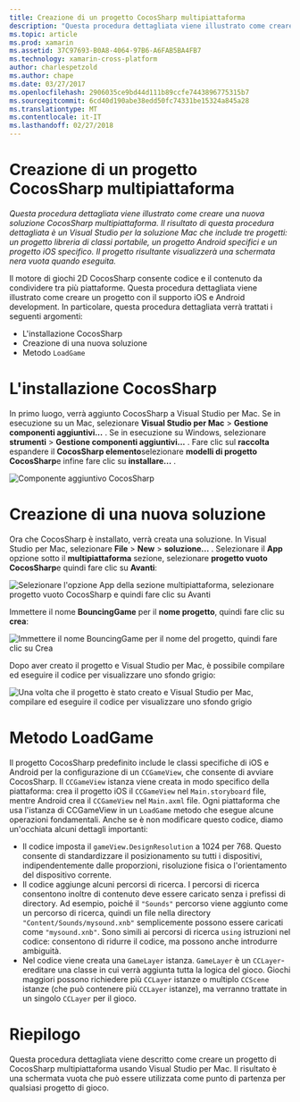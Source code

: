 ```yaml
---
title: Creazione di un progetto CocosSharp multipiattaforma
description: "Questa procedura dettagliata viene illustrato come creare una nuova soluzione CocosSharp multipiattaforma. Il risultato di questa procedura dettagliata è un Visual Studio per la soluzione Mac che include tre progetti: un progetto libreria di classi portabile, un progetto Android specifici e un progetto iOS specifico. Il progetto risultante visualizzerà una schermata nera vuota quando eseguita."
ms.topic: article
ms.prod: xamarin
ms.assetid: 37C97693-B0A8-4064-97B6-A6FAB5BA4FB7
ms.technology: xamarin-cross-platform
author: charlespetzold
ms.author: chape
ms.date: 03/27/2017
ms.openlocfilehash: 2906035ce9bd44d111b89ccfe7443896775315b7
ms.sourcegitcommit: 6cd40d190abe38edd50fc74331be15324a845a28
ms.translationtype: MT
ms.contentlocale: it-IT
ms.lasthandoff: 02/27/2018
---
```

# <a name="creating-a-multi-platform-cocossharp-project"></a>Creazione di un progetto CocosSharp multipiattaforma

_Questa procedura dettagliata viene illustrato come creare una nuova soluzione CocosSharp multipiattaforma. Il risultato di questa procedura dettagliata è un Visual Studio per la soluzione Mac che include tre progetti: un progetto libreria di classi portabile, un progetto Android specifici e un progetto iOS specifico. Il progetto risultante visualizzerà una schermata nera vuota quando eseguita._

Il motore di giochi 2D CocosSharp consente codice e il contenuto da condividere tra più piattaforme. Questa procedura dettagliata viene illustrato come creare un progetto con il supporto iOS e Android development. In particolare, questa procedura dettagliata verrà trattati i seguenti argomenti:

 - L'installazione CocosSharp
 - Creazione di una nuova soluzione
 - Metodo `LoadGame`

# <a name="installing-cocossharp"></a>L'installazione CocosSharp

In primo luogo, verrà aggiunto CocosSharp a Visual Studio per Mac. Se in esecuzione su un Mac, selezionare **Visual Studio per Mac** > **Gestione componenti aggiuntivi...**  . Se in esecuzione su Windows, selezionare **strumenti** > **Gestione componenti aggiuntivi...**  . Fare clic sul **raccolta** espandere il **CocosSharp elemento**selezionare **modelli di progetto CocosSharp**e infine fare clic su **installare...**  .

![Componente aggiuntivo CocosSharp](part1-images/xamarinstudioaddinsmac.png "")

# <a name="creating-a-new-solution"></a>Creazione di una nuova soluzione

Ora che CocosSharp è installato, verrà creata una soluzione. In Visual Studio per Mac, selezionare **File** > **New** > **soluzione...** . Selezionare il **App** opzione sotto il **multipiattaforma** sezione, selezionare **progetto vuoto CocosSharp**e quindi fare clic su **Avanti**:

![](part1-images/image1.png "Selezionare l'opzione App della sezione multipiattaforma, selezionare progetto vuoto CocosSharp e quindi fare clic su Avanti")

Immettere il nome **BouncingGame** per il **nome progetto**, quindi fare clic su **crea**:

![](part1-images/image2.png "Immettere il nome BouncingGame per il nome del progetto, quindi fare clic su Crea")

Dopo aver creato il progetto e Visual Studio per Mac, è possibile compilare ed eseguire il codice per visualizzare uno sfondo grigio: 

![](part1-images/image3.png "Una volta che il progetto è stato creato e Visual Studio per Mac, compilare ed eseguire il codice per visualizzare uno sfondo grigio")


# <a name="loadgame-method"></a>Metodo LoadGame

Il progetto CocosSharp predefinito include le classi specifiche di iOS e Android per la configurazione di un `CCGameView`, che consente di avviare CocosSharp. Il `CCGameView` istanza viene creata in modo specifico della piattaforma: crea il progetto iOS il `CCGameView` nel `Main.storyboard` file, mentre Android crea il `CCGameView` nel `Main.axml` file. Ogni piattaforma che usa l'istanza di CCGameView in un `LoadGame` metodo che esegue alcune operazioni fondamentali. Anche se è non modificare questo codice, diamo un'occhiata alcuni dettagli importanti:

 - Il codice imposta il `gameView.DesignResolution` a 1024 per 768. Questo consente di standardizzare il posizionamento su tutti i dispositivi, indipendentemente dalle proporzioni, risoluzione fisica o l'orientamento del dispositivo corrente. 
 - Il codice aggiunge alcuni percorsi di ricerca. I percorsi di ricerca consentono inoltre di contenuto deve essere caricato senza i prefissi di directory. Ad esempio, poiché il `"Sounds"` percorso viene aggiunto come un percorso di ricerca, quindi un file nella directory `"Content/Sounds/mysound.xnb"` semplicemente possono essere caricati come `"mysound.xnb"`. Sono simili ai percorsi di ricerca `using` istruzioni nel codice: consentono di ridurre il codice, ma possono anche introdurre ambiguità.
 - Nel codice viene creata una `GameLayer` istanza. `GameLayer` è un `CCLayer`-ereditare una classe in cui verrà aggiunta tutta la logica del gioco. Giochi maggiori possono richiedere più `CCLayer` istanze o multiplo `CCScene` istanze (che può contenere più `CCLayer` istanze), ma verranno trattate in un singolo `CCLayer` per il gioco.

#  <a name="summary"></a>Riepilogo

Questa procedura dettagliata viene descritto come creare un progetto di CocosSharp multipiattaforma usando Visual Studio per Mac. Il risultato è una schermata vuota che può essere utilizzata come punto di partenza per qualsiasi progetto di gioco.
